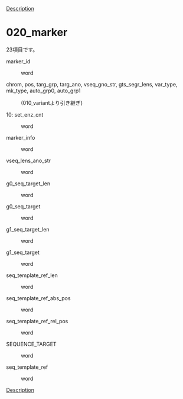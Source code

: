 [Description](DESCRIPTION.md)

# 020_marker

23項目です。

<dl>
<dt>
marker_id
</dt>
<dd>
<p><p>
word
</p>
</dd>
</dl>


<dl>
<dt>
chrom, pos, targ_grp, targ_ano, vseq_gno_str, gts_segr_lens, var_type, mk_type, auto_grp0, auto_grp1
</dt>
<dd>
<p><p>
(010_variantより引き継ぎ)
</p>
</dd>
</dl>


<dl>
<dt>
10: set_enz_cnt
</dt>
<dd>
<p><p>
word
</p>
</dd>
</dl>


<dl>
<dt>
marker_info
</dt>
<dd>
<p><p>
word
</p>
</dd>
</dl>


<dl>
<dt>
vseq_lens_ano_str
</dt>
<dd>
<p><p>
word
</p>
</dd>
</dl>


<dl>
<dt>
g0_seq_target_len
</dt>
<dd>
<p><p>
word
</p>
</dd>
</dl>


<dl>
<dt>
g0_seq_target
</dt>
<dd>
<p><p>
word
</p>
</dd>
</dl>


<dl>
<dt>
g1_seq_target_len
</dt>
<dd>
<p><p>
word
</p>
</dd>
</dl>


<dl>
<dt>
g1_seq_target
</dt>
<dd>
<p><p>
word
</p>
</dd>
</dl>


<dl>
<dt>
seq_template_ref_len
</dt>
<dd>
<p><p>
word
</p>
</dd>
</dl>


<dl>
<dt>
seq_template_ref_abs_pos
</dt>
<dd>
<p><p>
word
</p>
</dd>
</dl>


<dl>
<dt>
seq_template_ref_rel_pos
</dt>
<dd>
<p><p>
word
</p>
</dd>
</dl>


<dl>
<dt>
SEQUENCE_TARGET
</dt>
<dd>
<p><p>
word
</p>
</dd>
</dl>


<dl>
<dt>
seq_template_ref
</dt>
<dd>
<p><p>
word
</p>
</dd>
</dl>


[Description](DESCRIPTION.md)

